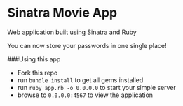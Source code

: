 # Sinatra Movie App
Web application built using Sinatra and Ruby

You can now store your passwords in one single place!

###Using this app

  * Fork this repo
  * run `bundle install` to get all gems installed
  * run `ruby app.rb -o 0.0.0.0` to start your simple server
  * browse to `0.0.0.0:4567` to view the application
